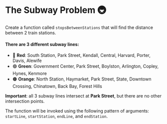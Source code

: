 # The Subway Problem 🚇

Create a function called `stopsBetweenStations` that will find the distance between 2 train stations. 

#### There are 3 different subway lines:
- 🔴 **Red**: South Station, Park Street, Kendall, Central, Harvard, Porter, Davis, Alewife
- 🟢 **Green**: Government Center, Park Street, Boylston, Arlington, Copley, Hynes, Kenmore
- 🟠 **Orange**: North Station, Haymarket, Park Street, State, Downtown Crossing, Chinatown, Back Bay, Forest Hills

**Important**: all 3 subway lines intersect at **Park Street**, but there are no other intersection points.

The function will be invoked using the following pattern of arguments: `startLine`, `startStation`, `endLine`, and `endStation`.